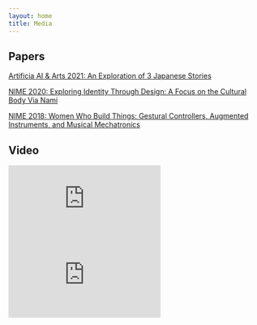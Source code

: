 ```yaml
---
layout: home
title: Media
---
```

## Papers

[Artificia AI & Arts 2021: An Exploration of 3 Japanese Stories](https://www.artificia.pro/an-exploration-of-3-japanese-stories-premiere/)

[NIME 2020: Exploring Identity Through Design: A Focus on the Cultural Body Via Nami](https://www.nime.org/proceedings/2020/nime2020_paper109.pdf)

[NIME 2018: Women Who Build Things: Gestural Controllers, Augmented Instruments, and Musical Mechatronics](https://www.nime.org/proceedings/2018/nime2018_paper0038.pdf)

## Video
<iframe class="responsive-video" src="https://www.youtube.com/embed/S2qHmH2z9VY" title="YouTube video player" frameborder="0" allow="accelerometer; autoplay; clipboard-write; encrypted-media; gyroscope; picture-in-picture" allowfullscreen></iframe>
<iframe class="responsive-video" src="https://www.youtube.com/embed/C0sz71JaVmk" title="YouTube video player" frameborder="0" allow="accelerometer; autoplay; clipboard-write; encrypted-media; gyroscope; picture-in-picture" allowfullscreen></iframe>